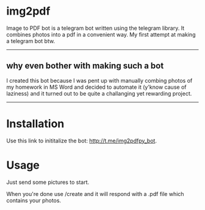 # img2pdf
Image to PDF bot is a telegram bot written using the telegram library. It combines photos into a pdf in a convenient way. My first attempt at making a telegram bot btw.
____
## why even bother with making such a bot
I created this bot because I was pent up with manually combing photos of my homework in MS Word and decided to automate it (y'know cause of laziness)
and it turned out to be quite a challanging yet rewarding project.
____
# Installation
Use this link to inititalize the bot: http://t.me/img2pdfpy_bot.
# Usage
Just send some pictures to start. 

When you're done use /create <filename> and it will respond with a .pdf file which contains your photos.
